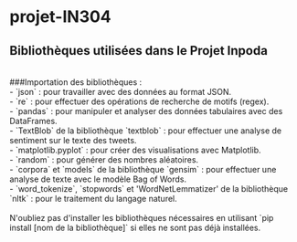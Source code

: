 # projet-IN304
## Bibliothèques utilisées dans le Projet Inpoda
<br />
###Importation des bibliothèques : <br />
     - `json` : pour travailler avec des données au format JSON. <br />
     - `re` : pour effectuer des opérations de recherche de motifs (regex). <br />
     - `pandas` : pour manipuler et analyser des données tabulaires avec des DataFrames. <br />
     - `TextBlob` de la bibliothèque `textblob` : pour effectuer une analyse de sentiment sur le texte des tweets. <br />
     - `matplotlib.pyplot` : pour créer des visualisations avec Matplotlib. <br />
     - `random` : pour générer des nombres aléatoires. <br />
     - `corpora` et `models` de la bibliothèque `gensim` : pour effectuer une analyse de texte avec le modèle Bag of Words. <br />
     - `word_tokenize`, `stopwords` et 'WordNetLemmatizer' de la bibliothèque `nltk` : pour le traitement du langage naturel. <br />
   <br />
   N'oubliez pas d'installer les bibliothèques nécessaires en utilisant `pip install [nom de la bibliothèque]` si elles ne sont pas déjà installées.
